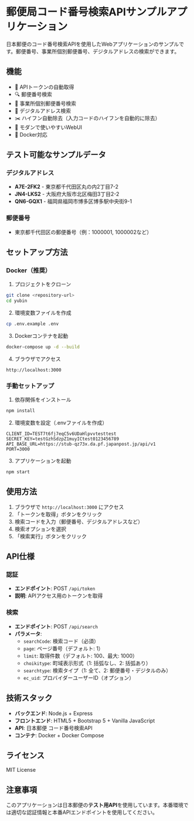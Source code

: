 # 郵便局コード番号検索APIサンプルアプリケーション

日本郵便のコード番号検索APIを使用したWebアプリケーションのサンプルです。郵便番号、事業所個別郵便番号、デジタルアドレスの検索ができます。

## 機能

- 🔐 APIトークンの自動取得
- 🔍 郵便番号検索
- 🏢 事業所個別郵便番号検索
- 📱 デジタルアドレス検索
- ✂️ ハイフン自動除去（入力コードのハイフンを自動的に除去）
- 🎨 モダンで使いやすいWebUI
- 🐳 Docker対応

## テスト可能なサンプルデータ

### デジタルアドレス
- **A7E-2FK2** - 東京都千代田区丸の内2丁目7-2
- **JN4-LKS2** - 大阪府大阪市北区梅田3丁目2-2
- **QN6-GQX1** - 福岡県福岡市博多区博多駅中央街9-1

### 郵便番号
- 東京都千代田区の郵便番号（例：1000001, 1000002など）

## セットアップ方法

### Docker（推奨）

1. プロジェクトをクローン
```bash
git clone <repository-url>
cd yubin
```

2. 環境変数ファイルを作成
```bash
cp .env.example .env
```

3. Dockerコンテナを起動
```bash
docker-compose up -d --build
```

4. ブラウザでアクセス
```
http://localhost:3000
```

### 手動セットアップ

1. 依存関係をインストール
```bash
npm install
```

2. 環境変数を設定（.envファイルを作成）
```env
CLIENT_ID=TEST7t6fj7eqC5v6UDaHlpvvtesttest
SECRET_KEY=testGzhSdzpZ1muyICtest0123456789
API_BASE_URL=https://stub-qz73x.da.pf.japanpost.jp/api/v1
PORT=3000
```

3. アプリケーションを起動
```bash
npm start
```

## 使用方法

1. ブラウザで `http://localhost:3000` にアクセス
2. 「トークンを取得」ボタンをクリック
3. 検索コードを入力（郵便番号、デジタルアドレスなど）
4. 検索オプションを選択
5. 「検索実行」ボタンをクリック

## API仕様

### 認証
- **エンドポイント**: POST `/api/token`
- **説明**: APIアクセス用のトークンを取得

### 検索
- **エンドポイント**: POST `/api/search`
- **パラメータ**:
  - `searchCode`: 検索コード（必須）
  - `page`: ページ番号（デフォルト: 1）
  - `limit`: 取得件数（デフォルト: 100、最大: 1000）
  - `choikitype`: 町域表示形式（1: 括弧なし、2: 括弧あり）
  - `searchtype`: 検索タイプ（1: 全て、2: 郵便番号・デジタルのみ）
  - `ec_uid`: プロバイダーユーザーID（オプション）

## 技術スタック

- **バックエンド**: Node.js + Express
- **フロントエンド**: HTML5 + Bootstrap 5 + Vanilla JavaScript
- **API**: 日本郵便 コード番号検索API
- **コンテナ**: Docker + Docker Compose

## ライセンス

MIT License

## 注意事項

このアプリケーションは日本郵便の**テスト用API**を使用しています。本番環境では適切な認証情報と本番APIエンドポイントを使用してください。
